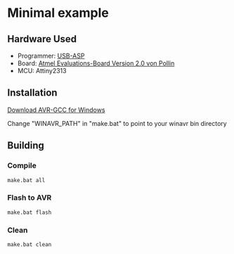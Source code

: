 # Minimal example

## Hardware Used

- Programmer: [USB-ASP](https://www.amazon.de/RoboMall-RBS10025-USBASP-AVR-Programmer/dp/B00QHEM5II)
- Board: [Atmel Evaluations-Board Version 2.0 von Pollin](https://homepages.uni-regensburg.de/~erc24492/AT16_EvalBoardPollin/AtmelEvalBoard.PDF)
- MCU: Attiny2313

## Installation

[Download AVR-GCC for Windows](https://blog.zakkemble.net/avr-gcc-builds/)

Change "WINAVR_PATH" in "make.bat" to point to your winavr bin directory

## Building

### Compile

```
make.bat all
```

### Flash to AVR

```
make.bat flash
```

### Clean

```
make.bat clean
```
